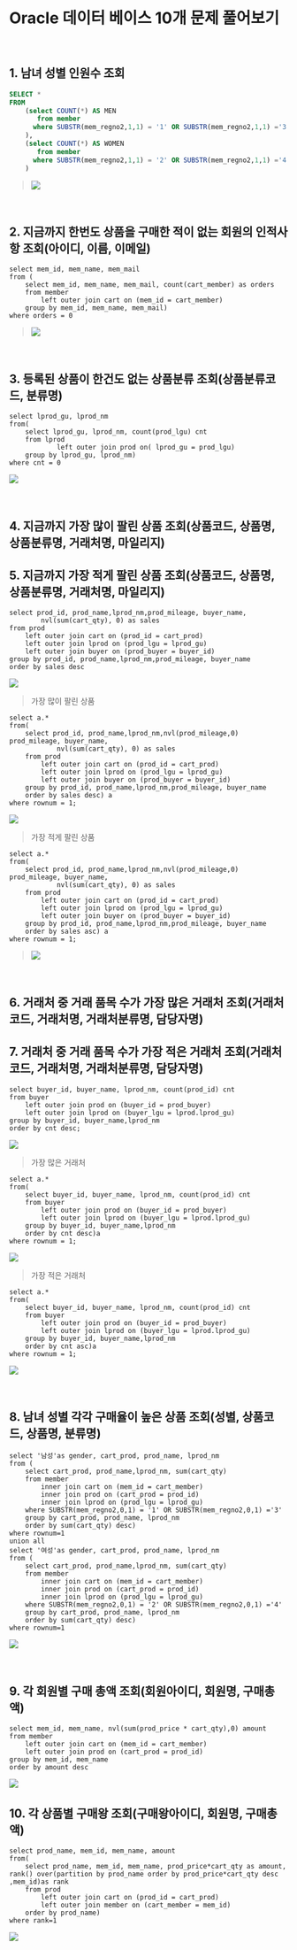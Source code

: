 # Oracle 데이터 베이스 10개 문제 풀어보기

​	

## 1. 남녀 성별 인원수 조회

```sql
SELECT *
FROM
    (select COUNT(*) AS MEN
       from member
      where SUBSTR(mem_regno2,1,1) = '1' OR SUBSTR(mem_regno2,1,1) ='3'
    ),
    (select COUNT(*) AS WOMEN
       from member
      where SUBSTR(mem_regno2,1,1) = '2' OR SUBSTR(mem_regno2,1,1) ='4'
    )

```

>![](https://raw.githubusercontent.com/Shane-Park/markdownBlog/master/database/oracle/homework.assets/1.png)

​	          

## 2. 지금까지 한번도 상품을 구매한 적이 없는 회원의 인적사항 조회(아이디, 이름, 이메일)
```
select mem_id, mem_name, mem_mail
from (
    select mem_id, mem_name, mem_mail, count(cart_member) as orders
    from member
        left outer join cart on (mem_id = cart_member)
    group by mem_id, mem_name, mem_mail)
where orders = 0
```
>![](https://raw.githubusercontent.com/Shane-Park/markdownBlog/master/database/oracle/homework.assets/2.png)

​          	

## 3. 등록된 상품이 한건도 없는 상품분류 조회(상품분류코드, 분류명)
```
select lprod_gu, lprod_nm
from(
    select lprod_gu, lprod_nm, count(prod_lgu) cnt
    from lprod
            left outer join prod on( lprod_gu = prod_lgu)
    group by lprod_gu, lprod_nm)
where cnt = 0
```
![](https://raw.githubusercontent.com/Shane-Park/markdownBlog/master/database/oracle/homework.assets/3.png)

​          

## 4. 지금까지 가장 많이 팔린 상품 조회(상품코드, 상품명, 상품분류명, 거래처명, 마일리지)
## 5. 지금까지 가장 적게 팔린 상품 조회(상품코드, 상품명, 상품분류명, 거래처명, 마일리지)
```
select prod_id, prod_name,lprod_nm,prod_mileage, buyer_name,
        nvl(sum(cart_qty), 0) as sales
from prod
    left outer join cart on (prod_id = cart_prod)
    left outer join lprod on (prod_lgu = lprod_gu)
    left outer join buyer on (prod_buyer = buyer_id)
group by prod_id, prod_name,lprod_nm,prod_mileage, buyer_name
order by sales desc
```
![](https://raw.githubusercontent.com/Shane-Park/markdownBlog/master/database/oracle/homework.assets/4.png)

>가장 많이 팔린 상품    

```
select a.*
from(
    select prod_id, prod_name,lprod_nm,nvl(prod_mileage,0) prod_mileage, buyer_name,
            nvl(sum(cart_qty), 0) as sales
    from prod
        left outer join cart on (prod_id = cart_prod)
        left outer join lprod on (prod_lgu = lprod_gu)
        left outer join buyer on (prod_buyer = buyer_id)
    group by prod_id, prod_name,lprod_nm,prod_mileage, buyer_name
    order by sales desc) a
where rownum = 1;
```
![](https://raw.githubusercontent.com/Shane-Park/markdownBlog/master/database/oracle/homework.assets/5.png)
>가장 적게 팔린 상품    

```
select a.*
from(
    select prod_id, prod_name,lprod_nm,nvl(prod_mileage,0) prod_mileage, buyer_name,
            nvl(sum(cart_qty), 0) as sales
    from prod
        left outer join cart on (prod_id = cart_prod)
        left outer join lprod on (prod_lgu = lprod_gu)
        left outer join buyer on (prod_buyer = buyer_id)
    group by prod_id, prod_name,lprod_nm,prod_mileage, buyer_name
    order by sales asc) a
where rownum = 1;
```
>![](https://raw.githubusercontent.com/Shane-Park/markdownBlog/master/database/oracle/homework.assets/6.png)

​          

## 6. 거래처 중 거래 품목 수가 가장 많은 거래처 조회(거래처코드, 거래처명, 거래처분류명, 담당자명)
## 7. 거래처 중 거래 품목 수가 가장 적은 거래처 조회(거래처코드, 거래처명, 거래처분류명, 담당자명)
```
select buyer_id, buyer_name, lprod_nm, count(prod_id) cnt
from buyer
    left outer join prod on (buyer_id = prod_buyer)
    left outer join lprod on (buyer_lgu = lprod.lprod_gu)
group by buyer_id, buyer_name,lprod_nm
order by cnt desc; 
```
![](https://raw.githubusercontent.com/Shane-Park/markdownBlog/master/database/oracle/homework.assets/7.png)
> 가장 많은 거래처
```
select a.*
from(
    select buyer_id, buyer_name, lprod_nm, count(prod_id) cnt
    from buyer
        left outer join prod on (buyer_id = prod_buyer)
        left outer join lprod on (buyer_lgu = lprod.lprod_gu)
    group by buyer_id, buyer_name,lprod_nm
    order by cnt desc)a
where rownum = 1;
```
![](https://raw.githubusercontent.com/Shane-Park/markdownBlog/master/database/oracle/homework.assets/8.png)
> 가장 적은 거래처
```
select a.*
from(
    select buyer_id, buyer_name, lprod_nm, count(prod_id) cnt
    from buyer
        left outer join prod on (buyer_id = prod_buyer)
        left outer join lprod on (buyer_lgu = lprod.lprod_gu)
    group by buyer_id, buyer_name,lprod_nm
    order by cnt asc)a
where rownum = 1;
```
![](https://raw.githubusercontent.com/Shane-Park/markdownBlog/master/database/oracle/homework.assets/9.png)

​          

## 8. 남녀 성별 각각 구매율이 높은 상품 조회(성별, 상품코드, 상품명, 분류명)
```
select '남성'as gender, cart_prod, prod_name, lprod_nm
from (
    select cart_prod, prod_name,lprod_nm, sum(cart_qty)
    from member
        inner join cart on (mem_id = cart_member)
        inner join prod on (cart_prod = prod_id)
        inner join lprod on (prod_lgu = lprod_gu)
    where SUBSTR(mem_regno2,0,1) = '1' OR SUBSTR(mem_regno2,0,1) ='3'
    group by cart_prod, prod_name, lprod_nm
    order by sum(cart_qty) desc)
where rownum=1 
union all
select '여성'as gender, cart_prod, prod_name, lprod_nm
from (
    select cart_prod, prod_name,lprod_nm, sum(cart_qty)
    from member
        inner join cart on (mem_id = cart_member)
        inner join prod on (cart_prod = prod_id)
        inner join lprod on (prod_lgu = lprod_gu)
    where SUBSTR(mem_regno2,0,1) = '2' OR SUBSTR(mem_regno2,0,1) ='4'
    group by cart_prod, prod_name, lprod_nm
    order by sum(cart_qty) desc)
where rownum=1
```
![](https://raw.githubusercontent.com/Shane-Park/markdownBlog/master/database/oracle/homework.assets/10.png)

​          

## 9. 각 회원별 구매 총액 조회(회원아이디, 회원명, 구매총액)
```
select mem_id, mem_name, nvl(sum(prod_price * cart_qty),0) amount
from member
    left outer join cart on (mem_id = cart_member)
    left outer join prod on (cart_prod = prod_id)
group by mem_id, mem_name
order by amount desc
```
![](https://raw.githubusercontent.com/Shane-Park/markdownBlog/master/database/oracle/homework.assets/11.png)
          

## 10. 각 상품별 구매왕 조회(구매왕아이디, 회원명, 구매총액)
```
select prod_name, mem_id, mem_name, amount
from(
    select prod_name, mem_id, mem_name, prod_price*cart_qty as amount, rank() over(partition by prod_name order by prod_price*cart_qty desc ,mem_id)as rank
    from prod
        left outer join cart on (prod_id = cart_prod)
        left outer join member on (cart_member = mem_id)
    order by prod_name)
where rank=1
```

![](https://raw.githubusercontent.com/Shane-Park/markdownBlog/master/database/oracle/homework.assets/12.png)